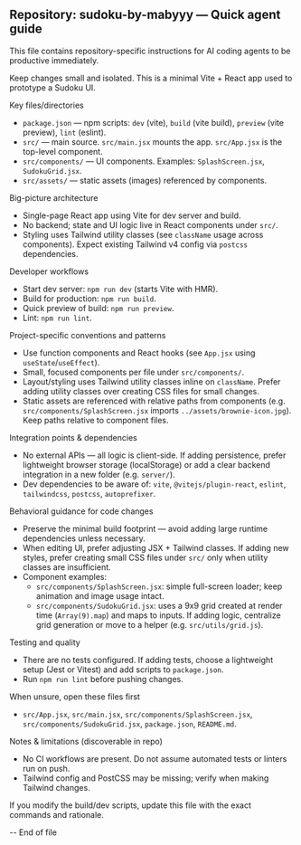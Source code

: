 ## Repository: sudoku-by-mabyyy — Quick agent guide

This file contains repository-specific instructions for AI coding agents to be productive immediately.

Keep changes small and isolated. This is a minimal Vite + React app used to prototype a Sudoku UI.

Key files/directories
- `package.json` — npm scripts: `dev` (vite), `build` (vite build), `preview` (vite preview), `lint` (eslint).
- `src/` — main source. `src/main.jsx` mounts the app. `src/App.jsx` is the top-level component.
- `src/components/` — UI components. Examples: `SplashScreen.jsx`, `SudokuGrid.jsx`.
- `src/assets/` — static assets (images) referenced by components.

Big-picture architecture
- Single-page React app using Vite for dev server and build.
- No backend; state and UI logic live in React components under `src/`.
- Styling uses Tailwind utility classes (see `className` usage across components). Expect existing Tailwind v4 config via `postcss` dependencies.

Developer workflows
- Start dev server: `npm run dev` (starts Vite with HMR).
- Build for production: `npm run build`.
- Quick preview of build: `npm run preview`.
- Lint: `npm run lint`.

Project-specific conventions and patterns
- Use function components and React hooks (see `App.jsx` using `useState`/`useEffect`).
- Small, focused components per file under `src/components/`.
- Layout/styling uses Tailwind utility classes inline on `className`. Prefer adding utility classes over creating CSS files for small changes.
- Static assets are referenced with relative paths from components (e.g. `src/components/SplashScreen.jsx` imports `../assets/brownie-icon.jpg`). Keep paths relative to component files.

Integration points & dependencies
- No external APIs — all logic is client-side. If adding persistence, prefer lightweight browser storage (localStorage) or add a clear backend integration in a new folder (e.g. `server/`).
- Dev dependencies to be aware of: `vite`, `@vitejs/plugin-react`, `eslint`, `tailwindcss`, `postcss`, `autoprefixer`.

Behavioral guidance for code changes
- Preserve the minimal build footprint — avoid adding large runtime dependencies unless necessary.
- When editing UI, prefer adjusting JSX + Tailwind classes. If adding new styles, prefer creating small CSS files under `src/` only when utility classes are insufficient.
- Component examples:
  - `src/components/SplashScreen.jsx`: simple full-screen loader; keep animation and image usage intact.
  - `src/components/SudokuGrid.jsx`: uses a 9x9 grid created at render time (`Array(9).map`) and maps to inputs. If adding logic, centralize grid generation or move to a helper (e.g. `src/utils/grid.js`).

Testing and quality
- There are no tests configured. If adding tests, choose a lightweight setup (Jest or Vitest) and add scripts to `package.json`.
- Run `npm run lint` before pushing changes.

When unsure, open these files first
- `src/App.jsx`, `src/main.jsx`, `src/components/SplashScreen.jsx`, `src/components/SudokuGrid.jsx`, `package.json`, `README.md`.

Notes & limitations (discoverable in repo)
- No CI workflows are present. Do not assume automated tests or linters run on push.
- Tailwind config and PostCSS may be missing; verify when making Tailwind changes.

If you modify the build/dev scripts, update this file with the exact commands and rationale.

-- End of file
